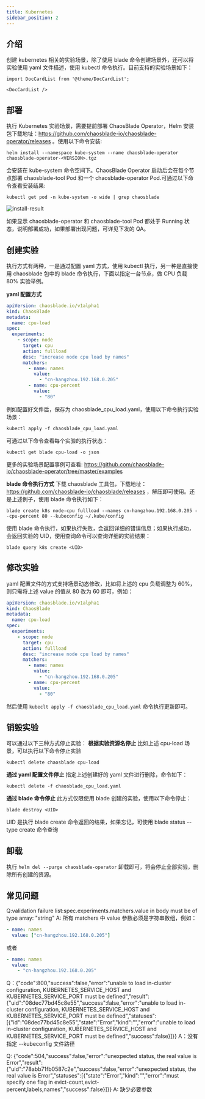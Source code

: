 ```yaml
---
title: Kubernetes
sidebar_position: 2
---
```


## 介绍

创建 kubernetes 相关的实验场景，除了使用 blade 命令创建场景外，还可以将实验使用 yaml 文件描述，使用 kubectl 命令执行。目前支持的实验场景如下：

```mdx-code-block
import DocCardList from '@theme/DocCardList';

<DocCardList />
```

## 部署

执行 Kubernetes 实验场景，需要提前部署 ChaosBlade Operator，Helm 安装包下载地址：https://github.com/chaosblade-io/chaosblade-operator/releases 。使用以下命令安装:

```console
helm install --namespace kube-system --name chaosblade-operator chaosblade-operator-<VERSION>.tgz
```

会安装在 kube-system 命令空间下。ChaosBlade Operator 启动后会在每个节点部署 chaosblade-tool Pod 和一个 chaosblade-operator Pod.可通过以下命令查看安装结果:

```console
kubectl get pod -n kube-system -o wide | grep chaosblade
```

![install-result](https://user-images.githubusercontent.com/3992234/68177275-c4ae3400-ffc2-11e9-9306-77956412242e.png)

如果显示 chaosblade-operator 和 chaosblade-tool Pod 都处于 Running 状态，说明部署成功，如果部署出现问题，可详见下发的 QA。

## 创建实验

执行方式有两种，一是通过配置 yaml 方式，使用 kubectl 执行，另一种是直接使用 chaosblade 包中的 blade 命令执行，下面以指定一台节点，做 CPU 负载 80% 实验举例。

**yaml 配置方式**

```yaml
apiVersion: chaosblade.io/v1alpha1
kind: ChaosBlade
metadata:
  name: cpu-load
spec:
  experiments:
    - scope: node
      target: cpu
      action: fullload
      desc: "increase node cpu load by names"
      matchers:
        - name: names
          value:
            - "cn-hangzhou.192.168.0.205"
        - name: cpu-percent
          value:
            - "80"
```

例如配置好文件后，保存为 chaosblade_cpu_load.yaml，使用以下命令执行实验场景：

```console
kubectl apply -f chaosblade_cpu_load.yaml
```

可通过以下命令查看每个实验的执行状态：

```console
kubectl get blade cpu-load -o json
```

更多的实验场景配置事例可查看: https://github.com/chaosblade-io/chaosblade-operator/tree/master/examples

**blade 命令执行方式**
下载 chaosblade 工具包，下载地址：https://github.com/chaosblade-io/chaosblade/releases ，解压即可使用。还是上述例子，使用 blade 命令执行如下：

```console
blade create k8s node-cpu fullload --names cn-hangzhou.192.168.0.205 --cpu-percent 80 --kubeconfig ~/.kube/config
```

使用 blade 命令执行，如果执行失败，会返回详细的错误信息；如果执行成功，会返回实验的 UID，使用查询命令可以查询详细的实验结果：

```console
blade query k8s create <UID>
```

## 修改实验

yaml 配置文件的方式支持场景动态修改，比如将上述的 cpu 负载调整为 60%，则只需将上述 value 的值从 80 改为 60 即可，例如：

```yaml
apiVersion: chaosblade.io/v1alpha1
kind: ChaosBlade
metadata:
  name: cpu-load
spec:
  experiments:
    - scope: node
      target: cpu
      action: fullload
      desc: "increase node cpu load by names"
      matchers:
        - name: names
          value:
            - "cn-hangzhou.192.168.0.205"
        - name: cpu-percent
          value:
            - "80"
```

然后使用 `kubeclt apply -f chaosblade_cpu_load.yaml` 命令执行更新即可。

## 销毁实验

可以通过以下三种方式停止实验：
**根据实验资源名停止**
比如上述 cpu-load 场景，可以执行以下命令停止实验

```console
kubectl delete chaosblade cpu-load
```

**通过 yaml 配置文件停止**
指定上述创建好的 yaml 文件进行删除，命令如下：

```console
kubectl delete -f chaosblade_cpu_load.yaml
```

**通过 blade 命令停止**
此方式仅限使用 blade 创建的实验，使用以下命令停止：

```console
blade destroy <UID>
```

UID 是执行 blade create 命令返回的结果，如果忘记，可使用 blade status --type create 命令查询

## 卸载

执行 `helm del --purge chaosblade-operator` 卸载即可，将会停止全部实验，删除所有创建的资源。

## 常见问题

Q:validation failure list:spec.experiments.matchers.value in body must be of type array: "string"
A: 所有 matchers 中 value 参数必须是字符串数组，例如：

```yaml
- name: names
  value: ["cn-hangzhou.192.168.0.205"]
```

或者

```yaml
- name: names
  value:
    - "cn-hangzhou.192.168.0.205"
```

Q：{"code":800,"success":false,"error":"unable to load in-cluster configuration, KUBERNETES_SERVICE_HOST and KUBERNETES_SERVICE_PORT must be defined","result":{"uid":"08dec77bd45c8e55","success":false,"error":"unable to load in-cluster configuration, KUBERNETES_SERVICE_HOST and KUBERNETES_SERVICE_PORT must be defined","statuses":[{"id":"08dec77bd45c8e55","state":"Error","kind":"","error":"unable to load in-cluster configuration, KUBERNETES_SERVICE_HOST and KUBERNETES_SERVICE_PORT must be defined","success":false}]}}
A：没有指定 --kubeconfig 文件路径

Q: {"code":504,"success":false,"error":"unexpected status, the real value is Error","result":{"uid":"78abb71fb0587c2e","success":false,"error":"unexpected status, the real value is Error","statuses":[{"state":"Error","kind":"","error":"must specify one flag in evict-count,evict-percent,labels,names","success":false}]}}
A: 缺少必要参数
